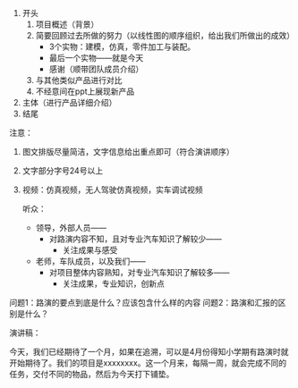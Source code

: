 
1. 开头
	1. 项目概述（背景）
	2. 简要回顾过去所做的努力（以线性图的顺序组织，给出我们所做出的成效）
		- 3个实物：建模，仿真，零件加工与装配。
		- 最后一个实物——就是今天
		- 感谢（顺带团队成员介绍）
	3. 与其他类似产品进行对比
	4. 不经意间在ppt上展现新产品
3. 主体（进行产品详细介绍）
4. 结尾

注意：
1. 图文排版尽量简洁，文字信息给出重点即可（符合演讲顺序）
2. 文字部分字号24号以上
3. 视频：仿真视频，无人驾驶仿真视频，实车调试视频

	听众：
	- 领导，外部人员——
		- 对路演内容不知，且对专业汽车知识了解较少——
			- 关注成果与感受
	- 老师，车队成员，以及我们——
		- 对项目整体内容熟知，对专业汽车知识了解较多——
			- 关注成果，专业知识，创新点

问题1：路演的要点到底是什么？应该包含什么样的内容
问题2：路演和汇报的区别是什么？


演讲稿：

今天，我们已经期待了一个月，如果在追溯，可以是4月份得知小学期有路演时就开始期待了。我们的项目是xxxxxxxx。这一个月来，每隔一周，就会完成不同的任务，交付不同的物品，然后为今天打下铺垫。